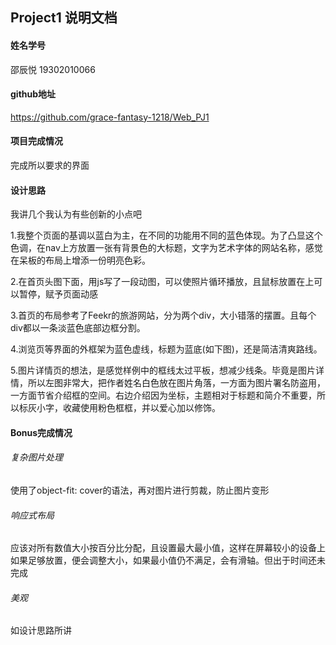 ## Project1 说明文档

#### 姓名学号

邵辰悦 19302010066

#### github地址

https://github.com/grace-fantasy-1218/Web_PJ1

#### 项目完成情况

完成所以要求的界面

#### 设计思路

我讲几个我认为有些创新的小点吧

1.我整个页面的基调以蓝白为主，在不同的功能用不同的蓝色体现。为了凸显这个色调，在nav上方放置一张有背景色的大标题，文字为艺术字体的网站名称，感觉在呆板的布局上增添一份明亮色彩。

2.在首页头图下面，用js写了一段动图，可以使照片循环播放，且鼠标放置在上可以暂停，赋予页面动感

3.首页的布局参考了Feekr的旅游网站，分为两个div，大小错落的摆置。且每个div都以一条淡蓝色底部边框分割。

4.浏览页等界面的外框架为蓝色虚线，标题为蓝底(如下图)，还是简洁清爽路线。

5.图片详情页的想法，是感觉样例中的框线太过平板，想减少线条。毕竟是图片详情，所以左图非常大，把作者姓名白色放在图片角落，一方面为图片署名防盗用，一方面节省介绍框的空间。右边介绍因为坐标，主题相对于标题和简介不重要，所以标灰小字，收藏使用粉色框框，并以爱心加以修饰。

#### Bonus完成情况

###### 复杂图片处理

使用了object-fit: cover的语法，再对图片进行剪裁，防止图片变形

###### 响应式布局

应该对所有数值大小按百分比分配，且设置最大最小值，这样在屏幕较小的设备上如果足够放置，便会调整大小，如果最小值仍不满足，会有滑轴。但出于时间还未完成

###### 美观

如设计思路所讲